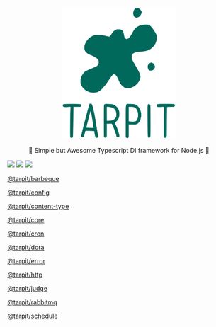 <p align="center">
    <img style="height: 300px;" src="https://github.com/isatiso/node-tarpit/blob/main/assets/tarpit.svg?raw=true" alt="Tarpit DI framework">
</p>

<p align="center">🥦 Simple but Awesome Typescript DI framework for Node.js 🥦</p>


![](https://img.shields.io/codecov/c/github/isatiso/node-tarpit?style=flat-square)
![](https://img.shields.io/npm/l/@tarpit/core?style=flat-square)
![](https://img.shields.io/npm/dm/@tarpit/http?style=flat-square)

[@tarpit/barbeque](https://www.tarpit.cc/apis/barbeque)

[@tarpit/config](https://www.tarpit.cc/apis/config)

[@tarpit/content-type](https://www.tarpit.cc/apis/content-type)

[@tarpit/core](https://www.tarpit.cc/apis/core)

[@tarpit/cron](https://www.tarpit.cc/apis/cron)

[@tarpit/dora](https://www.tarpit.cc/apis/dora)

[@tarpit/error](https://www.tarpit.cc/apis/error)

[@tarpit/http](https://www.tarpit.cc/apis/http)

[@tarpit/judge](https://www.tarpit.cc/apis/judge)

[@tarpit/rabbitmq](https://www.tarpit.cc/apis/rabbitmq)

[@tarpit/schedule](https://www.tarpit.cc/apis/schedule)

